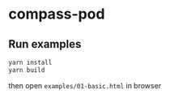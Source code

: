 # compass-pod


## Run examples 

```bash
yarn install
yarn build
```

then open `examples/01-basic.html` in browser